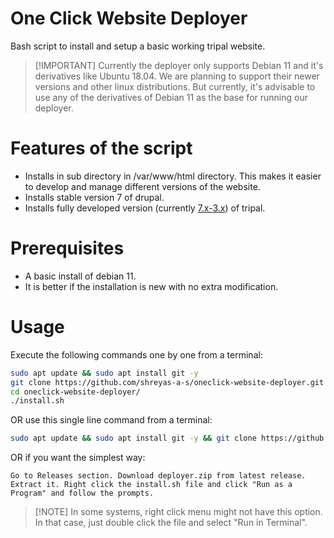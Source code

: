 # One Click Website Deployer
Bash script to install and setup a basic working tripal website.

> [!IMPORTANT] Currently the deployer only supports Debian 11 and it's derivatives like Ubuntu 18.04. We are planning to support their newer versions and other linux distributions. But currently, it's advisable to use any of the derivatives of Debian 11 as the base for running our deployer.

# Features of the script
- Installs in sub directory in /var/www/html directory. This makes it easier to develop and manage different versions of the website.
- Installs stable version 7 of drupal.
- Installs fully developed version (currently [7.x-3.x](https://github.com/tripal/tripal/tree/7.x-3.x)) of tripal.

# Prerequisites
- A basic install of debian 11.
- It is better if the installation is new with no extra modification.

# Usage
Execute the following commands one by one from a terminal:
```bash
sudo apt update && sudo apt install git -y
git clone https://github.com/shreyas-a-s/oneclick-website-deployer.git
cd oneclick-website-deployer/
./install.sh
```
OR use this single line command from a terminal:
```bash
sudo apt update && sudo apt install git -y && git clone https://github.com/shreyas-a-s/oneclick-website-deployer.git && cd oneclick-website-deployer/ && ./install.sh
```
OR if you want the simplest way:
```
Go to Releases section. Download deployer.zip from latest release. Extract it. Right click the install.sh file and click "Run as a Program" and follow the prompts.
```
> [!NOTE] In some systems, right click menu might not have this option. In that case, just double click the file and select "Run in Terminal".

